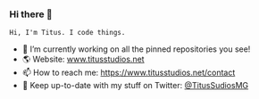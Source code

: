 ### Hi there 👋
`Hi, I'm Titus. I code things.`

- 🔭 I’m currently working on all the pinned repositories you see!
- 🌎 Website: www.titusstudios.net
- 📫 How to reach me: https://www.titusstudios.net/contact
- 📰 Keep up-to-date with my stuff on Twitter: [@TitusSudiosMG](https://twitter.com/TitusStudiosMG)

<!--
**TitusStudiosMediaGroup/TitusStudiosMediaGroup** is a ✨ _special_ ✨ repository because its `README.md` (this file) appears on your GitHub profile.

Here are some ideas to get you started:

- 🔭 I’m currently working on ...
- 🌱 I’m currently learning ...
- 👯 I’m looking to collaborate on ...
- 🤔 I’m looking for help with ...
- 💬 Ask me about ...

- 📫 How to reach me: ...
- 😄 Pronouns: ...
- ⚡ Fun fact: ...
-->
